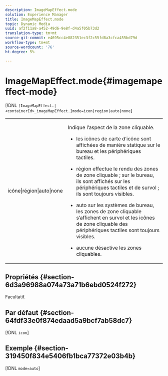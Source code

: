 ```yaml
---
description: ImageMapEffect.mode
solution: Experience Manager
title: ImageMapEffect.mode
topic: Dynamic Media
uuid: af2f11a8-a452-49d6-9e8f-d4a5f05b73d2
translation-type: tm+mt
source-git-commit: e4695cc4e882351ec3f2c55fd8a3cfca455bd79d
workflow-type: tm+mt
source-wordcount: '76'
ht-degree: 5%

---
```



# ImageMapEffect.mode{#imagemapeffect-mode}

[!DNL `[ImageMapEffect.|<containerId>_imageMapEffect.]mode=icon|region|auto|none`]

<table id="table_4A3D7D66D76A403199303155318D0DE1"> 
 <tbody> 
  <tr> 
   <td colname="col1"> <p> <span class="codeph"> icône|région|auto|none  </span> </p> </td> 
   <td colname="col2"> <p>Indique l’aspect de la zone cliquable. </p> <p> 
     <ul id="ul_DDA49C152718486E853213E6FC2182B2"> 
      <li id="li_18F86AB4D2F544319CCDF7BE376ABA53"> <p> <span class="codeph"> les icônes de  </span> carte d’icône sont affichées de manière statique sur le bureau et les périphériques tactiles. </p> </li> 
      <li id="li_F8832681CDD6456E9147A37C99BAFFED"> <p> <span class="codeph"> région  </span> effectue le rendu des zones de zone cliquable ; sur le bureau, ils sont affichés sur les périphériques tactiles et de survol ; ils sont toujours visibles. </p> </li> 
      <li id="li_9F7DD686E8104AEB944505363F433C0F"> <p> <span class="codeph"> auto  </span> sur les systèmes de bureau, les zones de zone cliquable s’affichent en survol et les icônes de zone cliquable des périphériques tactiles sont toujours visibles. </p> </li> 
      <li id="li_7CB644F3A029480293B46F44FF8D03B6"> <p> <span class="codeph"> aucune  </span> désactive les zones cliquables. </p> </li> 
     </ul> </p> </td> 
  </tr> 
 </tbody> 
</table>

## Propriétés {#section-6d3a96988a074a73a71b6ebd0524f272}

Facultatif.

## Par défaut {#section-64fdf33e0f874edaad5a9bcf7ab58dc7}

[!DNL `icon`]

## Exemple {#section-319450f834e5406fb1bca77372e03b4b}

[!DNL `mode=auto`]
